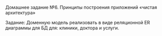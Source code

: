 Домашнее задание №6. Принципы построения приложений «чистая архитектура»

Задание:
Доменную модель реализовать в виде реляционной ER диаграммы для БД для: клиники, доктора и услуги.
